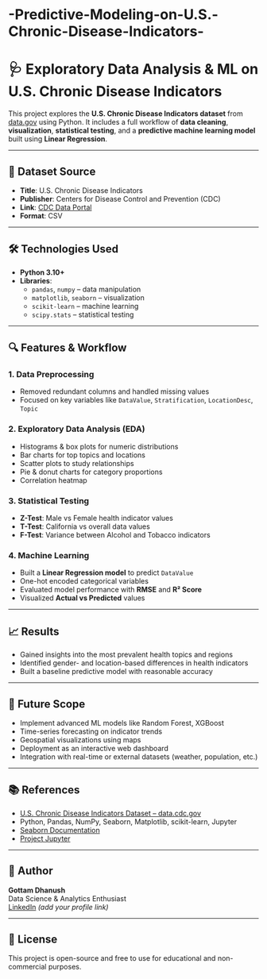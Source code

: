 # -Predictive-Modeling-on-U.S.-Chronic-Disease-Indicators-
# 🩺 Exploratory Data Analysis & ML on U.S. Chronic Disease Indicators

This project explores the **U.S. Chronic Disease Indicators dataset** from [data.gov](https://data.gov) using Python. It includes a full workflow of **data cleaning**, **visualization**, **statistical testing**, and a **predictive machine learning model** built using **Linear Regression**.

---

## 📂 Dataset Source

- **Title**: U.S. Chronic Disease Indicators  
- **Publisher**: Centers for Disease Control and Prevention (CDC)  
- **Link**: [CDC Data Portal](https://data.cdc.gov/)  
- **Format**: CSV

---

## 🛠️ Technologies Used

- **Python 3.10+**
- **Libraries**:
  - `pandas`, `numpy` – data manipulation
  - `matplotlib`, `seaborn` – visualization
  - `scikit-learn` – machine learning
  - `scipy.stats` – statistical testing

---

## 🔍 Features & Workflow

### 1. Data Preprocessing
- Removed redundant columns and handled missing values
- Focused on key variables like `DataValue`, `Stratification`, `LocationDesc`, `Topic`

### 2. Exploratory Data Analysis (EDA)
- Histograms & box plots for numeric distributions
- Bar charts for top topics and locations
- Scatter plots to study relationships
- Pie & donut charts for category proportions
- Correlation heatmap

### 3. Statistical Testing
- **Z-Test**: Male vs Female health indicator values
- **T-Test**: California vs overall data values
- **F-Test**: Variance between Alcohol and Tobacco indicators

### 4. Machine Learning
- Built a **Linear Regression model** to predict `DataValue`
- One-hot encoded categorical variables
- Evaluated model performance with **RMSE** and **R² Score**
- Visualized **Actual vs Predicted** values

---

## 📈 Results

- Gained insights into the most prevalent health topics and regions
- Identified gender- and location-based differences in health indicators
- Built a baseline predictive model with reasonable accuracy

---

## 🚀 Future Scope

- Implement advanced ML models like Random Forest, XGBoost
- Time-series forecasting on indicator trends
- Geospatial visualizations using maps
- Deployment as an interactive web dashboard
- Integration with real-time or external datasets (weather, population, etc.)

---

## 📚 References

- [U.S. Chronic Disease Indicators Dataset – data.cdc.gov](https://data.cdc.gov/)
- Python, Pandas, NumPy, Seaborn, Matplotlib, scikit-learn, Jupyter
- [Seaborn Documentation](https://seaborn.pydata.org/)
- [Project Jupyter](https://jupyter.org/)

---

## 📌 Author

**Gottam Dhanush**  
Data Science & Analytics Enthusiast  
[LinkedIn](https://www.linkedin.com) *(add your profile link)*

---

## 📌 License

This project is open-source and free to use for educational and non-commercial purposes.
